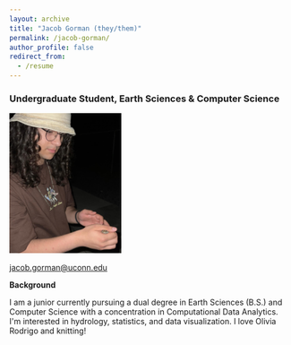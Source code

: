 ```yaml
---
layout: archive
title: "Jacob Gorman (they/them)"
permalink: /jacob-gorman/
author_profile: false
redirect_from:
  - /resume
---
```


### Undergraduate Student, Earth Sciences & Computer Science

<img src="https://raw.githubusercontent.com/lijingwang/lijingwang.github.io/master/images/Jacob_2025.jpeg" alt="Jacob Gorman" width="200"/>

jacob.gorman@uconn.edu


**Background**

I am a junior currently pursuing a dual degree in Earth Sciences (B.S.) and Computer Science with a concentration in Computational Data Analytics. I'm interested in hydrology, statistics, and data visualization. I love Olivia Rodrigo and knitting!

